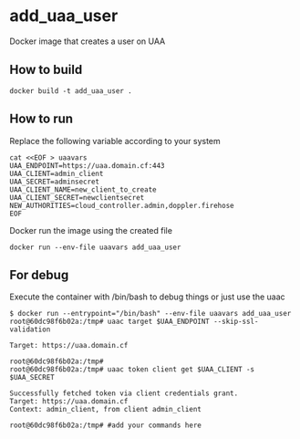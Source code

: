 # add_uaa_user
Docker image that creates a user on UAA

## How to build

~~~
docker build -t add_uaa_user .
~~~

## How to run

Replace the following variable according to your system
~~~
cat <<EOF > uaavars
UAA_ENDPOINT=https://uaa.domain.cf:443
UAA_CLIENT=admin_client
UAA_SECRET=adminsecret
UAA_CLIENT_NAME=new_client_to_create
UAA_CLIENT_SECRET=newclientsecret
NEW_AUTHORITIES=cloud_controller.admin,doppler.firehose
EOF
~~~

Docker run the image using the created file

~~~
docker run --env-file uaavars add_uaa_user
~~~

## For debug

Execute the container with /bin/bash to debug things or just use the uaac

~~~
$ docker run --entrypoint="/bin/bash" --env-file uaavars add_uaa_user
root@60dc98f6b02a:/tmp# uaac target $UAA_ENDPOINT --skip-ssl-validation

Target: https://uaa.domain.cf

root@60dc98f6b02a:/tmp# 
root@60dc98f6b02a:/tmp# uaac token client get $UAA_CLIENT -s $UAA_SECRET

Successfully fetched token via client credentials grant.
Target: https://uaa.domain.cf
Context: admin_client, from client admin_client

root@60dc98f6b02a:/tmp# #add your commands here

~~~
